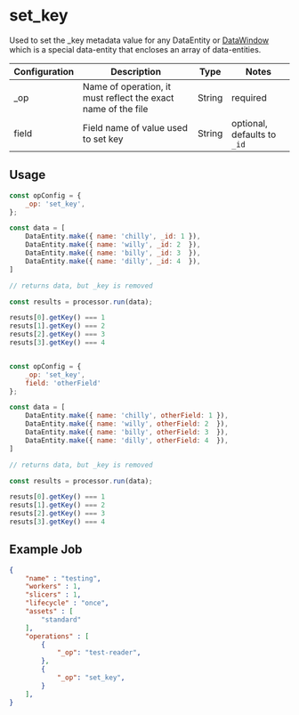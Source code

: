 
# set_key #

Used to set the _key metadata value for any DataEntity or [DataWindow](../entity/data-window.md) which is a special data-entity that encloses an array of data-entities.



| Configuration | Description | Type |  Notes |
| --------- | -------- | ------ | ------ |
| _op | Name of operation, it must reflect the exact name of the file | String | required |
| field | Field name of value used to set key | String | optional, defaults to `_id` |



## Usage

```javascript
const opConfig = {
    _op: 'set_key',
};

const data = [
    DataEntity.make({ name: 'chilly', _id: 1 }),
    DataEntity.make({ name: 'willy', _id: 2  }),
    DataEntity.make({ name: 'billy', _id: 3  }),
    DataEntity.make({ name: 'dilly', _id: 4  }),
]

// returns data, but _key is removed

const results = processor.run(data);

resuts[0].getKey() === 1
resuts[1].getKey() === 2
resuts[2].getKey() === 3
resuts[3].getKey() === 4


const opConfig = {
    _op: 'set_key',
    field: 'otherField'
};

const data = [
    DataEntity.make({ name: 'chilly', otherField: 1 }),
    DataEntity.make({ name: 'willy', otherField: 2  }),
    DataEntity.make({ name: 'billy', otherField: 3  }),
    DataEntity.make({ name: 'dilly', otherField: 4  }),
]

// returns data, but _key is removed

const results = processor.run(data);

resuts[0].getKey() === 1
resuts[1].getKey() === 2
resuts[2].getKey() === 3
resuts[3].getKey() === 4

```



## Example Job

```json
{
    "name" : "testing",
    "workers" : 1,
    "slicers" : 1,
    "lifecycle" : "once",
    "assets" : [
        "standard"
    ],
    "operations" : [
        {
            "_op": "test-reader",
        },
        {
            "_op": "set_key",
        }
    ],
}

```
